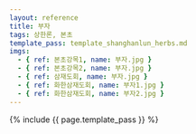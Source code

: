 ```yaml
---
layout: reference
title: 부자
tags: 상한론, 본초
template_pass: template_shanghanlun_herbs.md
imgs:
  - { ref: 본초강목1, name: 부자.jpg }
  - { ref: 본초강목2, name: 부자.jpg }
  - { ref: 삼재도회, name: 부자.jpg }
  - { ref: 화한삼재도회, name: 부자1.jpg }
  - { ref: 화한삼재도회, name: 부자2.jpg }
---
```


{% include {{ page.template_pass }} %}
